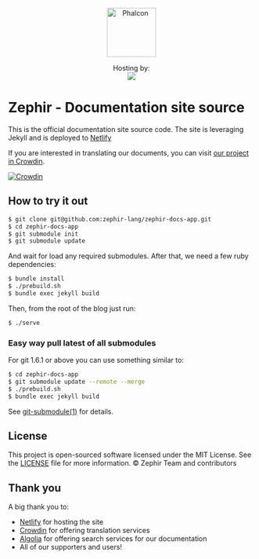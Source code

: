 <p align="center"><a href="https://zephir-lang.com/" target="_blank">
    <img src="https://assets.phalcon.io/zephir/zephir_logo-105x36.svg" height="100" alt="Phalcon"/>
</a></p>

<p align="center">
    Hosting by:
    <br />
    <a href="https://www.netlify.com">
        <img src="https://www.netlify.com/img/global/badges/netlify-color-accent.svg"/>
    </a>
</p>

# Zephir - Documentation site source

This is the official documentation site source code. The site is leveraging Jekyll and is deployed to [Netlify](https://app.netlify.com)

If you are interested in translating our documents, you can visit [our project in Crowdin](https://crowdin.com/project/zephir-documentation).

[![Crowdin](https://d322cqt584bo4o.cloudfront.net/zephir-documentation/localized.svg)](https://crowdin.com/project/zephir-documentation)

## How to try it out

```sh
$ git clone git@github.com:zephir-lang/zephir-docs-app.git
$ cd zephir-docs-app
$ git submodule init
$ git submodule update
```

And wait for load any required submodules. After that, we need a few ruby dependencies:

```sh
$ bundle install
$ ./prebuild.sh
$ bundle exec jekyll build
```

Then, from the root of the blog just run:

```sh
$ ./serve
```

### Easy way pull latest of all submodules

For git 1.6.1 or above you can use something similar to:

```sh
$ cd zephir-docs-app
$ git submodule update --remote --merge
$ ./prebuild.sh
$ bundle exec jekyll build
```

See [git-submodule(1)](https://mirrors.edge.kernel.org/pub/software/scm/git/docs/git-submodule.html) for details.

## License

This project is open-sourced software licensed under the MIT License. See the [LICENSE](https://github.com/zephir-lang/zephir-docs-app/blob/master/LICENSE) file for more information.
© Zephir Team and contributors

## Thank you

A big thank you to:
- [Netlify](https://app.netlify.com) for hosting the site
- [Crowdin](https://crowdin.com) for offering translation services
- [Algolia](https://www.algolia.com) for offering search services for our documentation
- All of our supporters and users!
